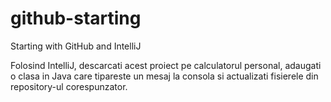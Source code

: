 # github-starting
Starting with GitHub and IntelliJ

Folosind IntelliJ, descarcati acest proiect pe calculatorul personal, adaugati o clasa in Java care tipareste un mesaj la consola si actualizati fisierele din repository-ul corespunzator.
